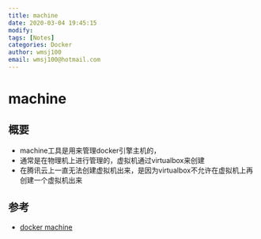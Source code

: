 ```yaml
---
title: machine
date: 2020-03-04 19:45:15
modify: 
tags: [Notes]
categories: Docker
author: wmsj100
email: wmsj100@hotmail.com
---
```


# machine

## 概要

- machine工具是用来管理docker引擎主机的，
- 通常是在物理机上进行管理的，虚拟机通过virtualbox来创建
- 在腾讯云上一直无法创建虚拟机出来，是因为virtualbox不允许在虚拟机上再创建一个虚拟机出来

## 参考

- [docker machine](https://www.cnblogs.com/ityouknow/p/8674247.html)
